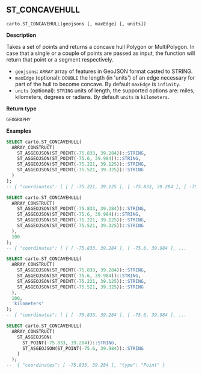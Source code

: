 ## ST_CONCAVEHULL

```sql:signature
carto.ST_CONCAVEHULL(geojsons [, maxEdge] [, units])
```

**Description**

Takes a set of points and returns a concave hull Polygon or MultiPolygon. In case that a single or a couple of points are passed as input, the function will return that point or a segment respectively.

* `geojsons`: `ARRAY` array of features in GeoJSON format casted to STRING.
* `maxEdge` (optional): `DOUBLE` the length (in 'units') of an edge necessary for part of the hull to become concave. By default `maxEdge` is `infinity`.
* `units` (optional): `STRING` units of length, the supported options are: miles, kilometers, degrees or radians. By default `units` is `kilometers`.

**Return type**

`GEOGRAPHY`

**Examples**

```sql
SELECT carto.ST_CONCAVEHULL(
  ARRAY_CONSTRUCT(
    ST_ASGEOJSON(ST_POINT(-75.833, 39.284))::STRING,
    ST_ASGEOJSON(ST_POINT(-75.6, 39.984))::STRING,
    ST_ASGEOJSON(ST_POINT(-75.221, 39.125))::STRING,
    ST_ASGEOJSON(ST_POINT(-75.521, 39.325))::STRING
  )
);
-- { "coordinates": [ [ [ -75.221, 39.125 ], [ -75.833, 39.284 ], [ -75.6, 39.984 ], [ -75.221, 39.125 ] ] ], "type": "Polygon" }
```

```sql
SELECT carto.ST_CONCAVEHULL(
  ARRAY_CONSTRUCT(
    ST_ASGEOJSON(ST_POINT(-75.833, 39.284))::STRING,
    ST_ASGEOJSON(ST_POINT(-75.6, 39.984))::STRING,
    ST_ASGEOJSON(ST_POINT(-75.221, 39.125))::STRING,
    ST_ASGEOJSON(ST_POINT(-75.521, 39.325))::STRING
  ),
  100
);
-- { "coordinates": [ [ [ -75.833, 39.284 ], [ -75.6, 39.984 ], ...
```

```sql
SELECT carto.ST_CONCAVEHULL(
  ARRAY_CONSTRUCT(
    ST_ASGEOJSON(ST_POINT(-75.833, 39.284))::STRING,
    ST_ASGEOJSON(ST_POINT(-75.6, 39.984))::STRING,
    ST_ASGEOJSON(ST_POINT(-75.221, 39.125))::STRING,
    ST_ASGEOJSON(ST_POINT(-75.521, 39.325))::STRING
  ),
  100,
  'kilometers'
);
-- { "coordinates": [ [ [ -75.833, 39.284 ], [ -75.6, 39.984 ], ...
```

```sql
SELECT carto.ST_CONCAVEHULL(
  ARRAY_CONSTRUCT(
    ST_ASGEOJSON(
      ST_POINT(-75.833, 39.284))::STRING,
      ST_ASGEOJSON(ST_POINT(-75.6, 39.984))::STRING
    )
  );
--  { "coordinates": [ -75.833, 39.284 ], "type": "Point" }
```
